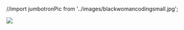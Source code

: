 

//import jumbotronPic from '../images/blackwomancodingsmall.jpg';

 <Container className="jumbotron__container">
                    <Image src={jumbotronPic} fluid className="header-pic mx-auto my-auto p-5 d-block" />
                </Container>